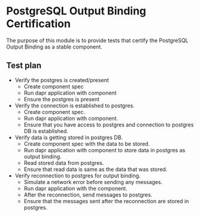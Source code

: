# PostgreSQL Output Binding Certification

The purpose of this module is to provide tests that certify the PostgreSQL Output Binding as a stable component.

## Test plan

* Verify the postgres is created/present
    * Create component spec
    * Run dapr application with component
    * Ensure the postgres is present
* Verify the connection is established to postgres.
    * Create component spec.
    * Run dapr application with component.
    * Ensure that you have access to postgres and connection to postgres DB is established.
* Verify data is getting stored in postgres DB.
    * Create component spec with the data to be stored.
    * Run dapr application with component to store data in postgres as output binding.
    * Read stored data from postgres.
    * Ensure that read data is same as the data that was stored.
* Verify reconnection to postgres for output binding.
    * Simulate a network error before sending any messages.
    * Run dapr application with the component.
    * After the reconnection, send messages to postgres.
    * Ensure that the messages sent after the reconnection are stored in postgres.